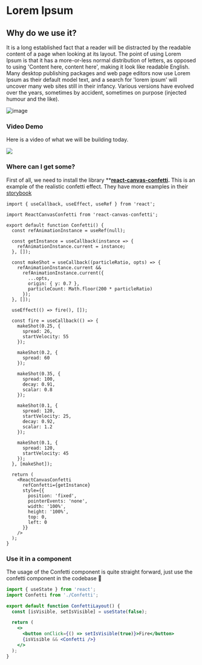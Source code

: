 # Lorem Ipsum

## Why do we use it?

It is a long established fact that a reader will be distracted by the readable content of a page when looking at its layout. The point of using Lorem Ipsum is that it has a more-or-less normal distribution of letters, as opposed to using 'Content here, content here', making it look like readable English. Many desktop publishing packages and web page editors now use Lorem Ipsum as their default model text, and a search for 'lorem ipsum' will uncover many web sites still in their infancy. Various versions have evolved over the years, sometimes by accident, sometimes on purpose (injected humour and the like).

![image](/image/mock.avif)

### Video Demo

Here is a video of what we will be building today.

[![](https://markdown-videos-api.jorgenkh.no/youtube/NaGfTvx__kg)](https://youtu.be/NaGfTvx__kg)



### Where can I get some?

First of all, we need to install the library ****[react-canvas-confetti](https://www.npmjs.com/package/react-canvas-confetti).** This is an example of the realistic confetti effect. They have more examples in their [storybook](https://ulitcos.github.io/react-canvas-confetti/)

```tsx
import { useCallback, useEffect, useRef } from 'react';

import ReactCanvasConfetti from 'react-canvas-confetti';

export default function Confetti() {
  const refAnimationInstance = useRef(null);

  const getInstance = useCallback(instance => {
    refAnimationInstance.current = instance;
  }, []);

  const makeShot = useCallback((particleRatio, opts) => {
    refAnimationInstance.current &&
      refAnimationInstance.current({
        ...opts,
        origin: { y: 0.7 },
        particleCount: Math.floor(200 * particleRatio)
      });
  }, []);

  useEffect(() => fire(), []);

  const fire = useCallback(() => {
    makeShot(0.25, {
      spread: 26,
      startVelocity: 55
    });

    makeShot(0.2, {
      spread: 60
    });

    makeShot(0.35, {
      spread: 100,
      decay: 0.91,
      scalar: 0.8
    });

    makeShot(0.1, {
      spread: 120,
      startVelocity: 25,
      decay: 0.92,
      scalar: 1.2
    });

    makeShot(0.1, {
      spread: 120,
      startVelocity: 45
    });
  }, [makeShot]);

  return (
    <ReactCanvasConfetti
      refConfetti={getInstance}
      style={{
        position: 'fixed',
        pointerEvents: 'none',
        width: '100%',
        height: '100%',
        top: 0,
        left: 0
      }}
    />
  );
}
```

### Use it in a component

The usage of the Confetti component is quite straight forward, just use the confetti component in the codebase 🎉 

```jsx
import { useState } from 'react';
import Confetti from './Confetti';

export default function ConfettiLayout() {
  const [isVisible, setIsVisible] = useState(false);

  return (
    <>
      <button onClick={() => setIsVisible(true)}>Fire</button>
      {isVisible && <Confetti />}
    </>
  );
}
```
